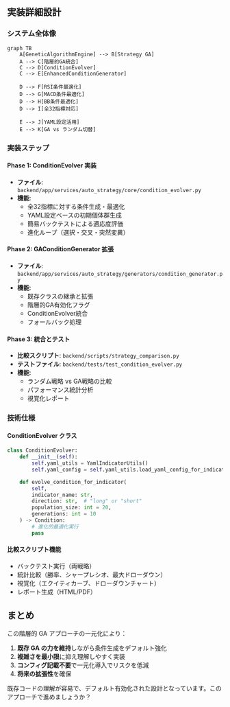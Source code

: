 ## 実装詳細設計

### システム全体像

```mermaid
graph TB
    A[GeneticAlgorithmEngine] --> B[Strategy GA]
    A --> C[階層的GA統合]
    C --> D[ConditionEvolver]
    C --> E[EnhancedConditionGenerator]

    D --> F[RSI条件最適化]
    D --> G[MACD条件最適化]
    D --> H[BB条件最適化]
    D --> I[全32指標対応]

    E --> J[YAML設定活用]
    E --> K[GA vs ランダム切替]
```

### 実装ステップ

#### Phase 1: ConditionEvolver 実装
- **ファイル**: `backend/app/services/auto_strategy/core/condition_evolver.py`
- **機能**:
  - 全32指標に対する条件生成・最適化
  - YAML設定ベースの初期個体群生成
  - 簡易バックテストによる適応度評価
  - 進化ループ（選択・交叉・突然変異）

#### Phase 2: GAConditionGenerator 拡張
- **ファイル**: `backend/app/services/auto_strategy/generators/condition_generator.py`
- **機能**:
  - 既存クラスの継承と拡張
  - 階層的GA有効化フラグ
  - ConditionEvolver統合
  - フォールバック処理

#### Phase 3: 統合とテスト
- **比較スクリプト**: `backend/scripts/strategy_comparison.py`
- **テストファイル**: `backend/tests/test_condition_evolver.py`
- **機能**:
  - ランダム戦略 vs GA戦略の比較
  - パフォーマンス統計分析
  - 視覚化レポート

### 技術仕様

#### ConditionEvolver クラス
```python
class ConditionEvolver:
    def __init__(self):
        self.yaml_utils = YamlIndicatorUtils()
        self.yaml_config = self.yaml_utils.load_yaml_config_for_indicators()

    def evolve_condition_for_indicator(
        self,
        indicator_name: str,
        direction: str,  # "long" or "short"
        population_size: int = 20,
        generations: int = 10
    ) -> Condition:
        # 進化的最適化実行
        pass
```

#### 比較スクリプト機能
- バックテスト実行（両戦略）
- 統計比較（勝率、シャープレシオ、最大ドローダウン）
- 視覚化（エクイティカーブ、ドローダウンチャート）
- レポート生成（HTML/PDF）

## まとめ

この階層的 GA アプローチの一元化により：

1. **既存 GA の力を維持**しながら条件生成をデフォルト強化
2. **複雑さを最小限**に抑え理解しやすく実装
3. **コンフィグ記載不要**で一元化導入でリスクを低減
4. **将来の拡張性**を確保

既存コードの理解が容易で、デフォルト有効化された設計となっています。このアプローチで進めましょうか？